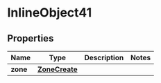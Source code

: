 

# InlineObject41

## Properties

Name | Type | Description | Notes
------------ | ------------- | ------------- | -------------
**zone** | [**ZoneCreate**](ZoneCreate.md) |  | 



